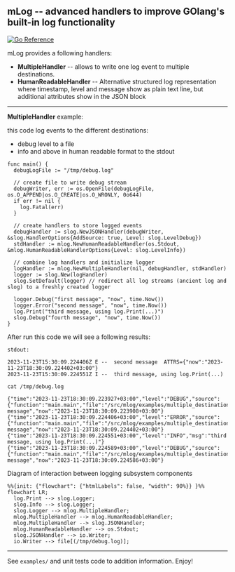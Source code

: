 mLog -- advanced handlers to improve GOlang's built-in log functionality
---

[![Go Reference](https://pkg.go.dev/badge/github.com/xenolog/mlog/.svg)](https://pkg.go.dev/github.com/xenolog/mlog/)

mLog provides a following handlers:

* **MultipleHandler** -- allows to write one log event to multiple destinations.
* **HumanReadableHandler** -- Alternative structured log representation where timestamp, level and message show as plain text line, but additional attributes show in the JSON block

---

**MultipleHandler**  example:

this code log events to the different destinations:

* debug level to a file
* info and above in human readable format to the stdout

```golang
func main() {
  debugLogFile := "/tmp/debug.log"

  // create file to write debug stream
  debugWriter, err := os.OpenFile(debugLogFile, os.O_APPEND|os.O_CREATE|os.O_WRONLY, 0o644)
  if err != nil {
    log.Fatal(err)
  }

  // create handlers to store logged events
  debugHandler := slog.NewJSONHandler(debugWriter, &slog.HandlerOptions{AddSource: true, Level: slog.LevelDebug})
  stdHandler := mlog.NewHumanReadableHandler(os.Stdout, &mlog.HumanReadableHandlerOptions{Level: slog.LevelInfo})

  // combine log handlers and initialize logger
  logHandler := mlog.NewMultipleHandler(nil, debugHandler, stdHandler)
  logger := slog.New(logHandler)
  slog.SetDefault(logger) // redirect all log streams (ancient log and slog) to a freshly created logger

  logger.Debug("first message", "now", time.Now())
  logger.Error("second message", "now", time.Now())
  log.Print("third message, using log.Print(...)")
  slog.Debug("fourth message", "now", time.Now())
}
```

After run this code we will see a following results:

`stdout:`

```log
2023-11-23T15:30:09.224406Z E --  second message  ATTRS={"now":"2023-11-23T18:30:09.224402+03:00"}
2023-11-23T15:30:09.224551Z I --  third message, using log.Print(...)
```

`cat /tmp/debug.log`

```log
{"time":"2023-11-23T18:30:09.223927+03:00","level":"DEBUG","source":{"function":"main.main","file":"/src/mlog/examples/multiple_destinations.go","line":34},"msg":"first message","now":"2023-11-23T18:30:09.223908+03:00"}
{"time":"2023-11-23T18:30:09.224406+03:00","level":"ERROR","source":{"function":"main.main","file":"/src/mlog/examples/multiple_destinations.go","line":35},"msg":"second message","now":"2023-11-23T18:30:09.224402+03:00"}
{"time":"2023-11-23T18:30:09.224551+03:00","level":"INFO","msg":"third message, using log.Print(...)"}
{"time":"2023-11-23T18:30:09.224589+03:00","level":"DEBUG","source":{"function":"main.main","file":"/src/mlog/examples/multiple_destinations.go","line":37},"msg":"fourth message","now":"2023-11-23T18:30:09.224586+03:00"}
```

Diagram of interaction between logging subsystem components

```mermaid
%%{init: {"flowchart": {"htmlLabels": false, "width": 90%}} }%%
flowchart LR;
  log.Print --> slog.Logger;
  slog.Info --> slog.Logger;
  slog.Logger --> mlog.MultipleHandler;
  mlog.MultipleHandler --> mlog.HumanReadableHandler;
  mlog.MultipleHandler --> slog.JSONHandler;
  mlog.HumanReadableHandler --> os.Stdout;
  slog.JSONHandler --> io.Writer;
  io.Writer --> file[(/tmp/debug.log)];
```

---
See `examples/` and unit tests code to addition information. Enjoy!
